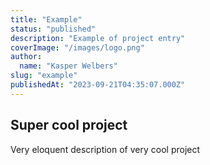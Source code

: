 ```yaml
---
title: "Example"
status: "published"
description: "Example of project entry"
coverImage: "/images/logo.png"
author:
  name: "Kasper Welbers"
slug: "example"
publishedAt: "2023-09-21T04:35:07.000Z"
---
```


## Super cool project

Very eloquent description of very cool project
